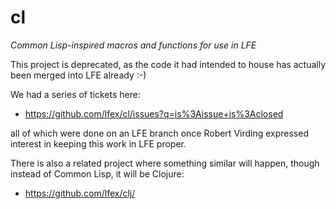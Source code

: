 # cl

*Common Lisp-inspired macros and functions for use in LFE*

This project is deprecated, as the code it had intended to house has actually been merged into LFE already :-)

We had a series of tickets here:
 * https://github.com/lfex/cl/issues?q=is%3Aissue+is%3Aclosed

all of which were done on an LFE branch once Robert Virding expressed interest in keeping this work in LFE proper.

There is also a related project where something similar will happen, though instead of Common Lisp, it will be Clojure:
 * https://github.com/lfex/clj/
